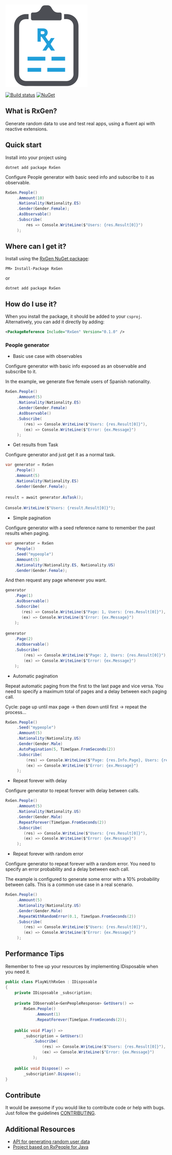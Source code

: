 ![RxGen logo](https://raw.githubusercontent.com/jrgcubano/RxGen/master/art/rxgen-logo-256x256.png)

[![Build status](https://ci.appveyor.com/api/projects/status/m6pywkwtki9wua1y/branch/master?svg=true)](https://ci.appveyor.com/project/jrgcubano/rxgen/branch/master)
[![NuGet](https://img.shields.io/nuget/v/rxgen.svg)](https://www.nuget.org/packages/RxGen/)

<!--[![Travis](https://img.shields.io/travis/jrgcubano/RxGEN.svg?maxAge=3600&label=travis)](https://travis-ci.org/jrgcubano/RxGen)-->
<!-- [![MyGet CI](https://img.shields.io/myget/jrogalan/v/rxgen.svg)](http://myget.org/gallery/jrogalan) -->

## What is RxGen?

Generate random data to use and test real apps, using a fluent api with reactive extensions.

## Quick start

Install into your project using

```
dotnet add package RxGen
```

Configure People generator with basic seed info and subscribe to it as observable.

```csharp
RxGen.People()
     .Ammount(10)
     .Nationality(Nationality.ES)
     .Gender(Gender.Female);
     .AsObservable()
     .Subscribe(
         res => Console.WriteLine($"Users: {res.Result[0]}")
     );
```

## Where can I get it?

Install using the [RxGen NuGet package](https://www.nuget.org/packages/RxGen):

```
PM> Install-Package RxGen
```

or

```
dotnet add package RxGen
```

## How do I use it?

When you install the package, it should be added to your `csproj`. Alternatively, you can add it directly by adding:

```xml
<PackageReference Include="RxGen" Version="0.1.0" />
```

### People generator

* Basic use case with observables

Configure generator with basic info exposed as an observable and subscribe to it.

In the example, we generate five female users of Spanish nationality.

```csharp
RxGen.People()
     .Ammount(5)
     .Nationality(Nationality.ES)
     .Gender(Gender.Female)
     .AsObservable()
     .Subscribe(
        (res) => Console.WriteLine($"Users: {res.Result[0]}"),
        (ex) => Console.WriteLine($"Error: {ex.Message}")
     );
```

* Get results from Task

Configure generator and just get it as a normal task.

```csharp
var generator = RxGen
    .People()
    .Ammount(5)
    .Nationality(Nationality.ES)
    .Gender(Gender.Female);

result = await generator.AsTask();

Console.WriteLine($"Users: {result.Result[0]}");

```

* Simple pagination

Configure generator with a seed reference name to remember the past results when paging.

```csharp
var generator = RxGen
    .People()
    .Seed("mypeople")
    .Ammount(5)
    .Nationality(Nationality.ES, Nationality.US)
    .Gender(Gender.Female);
```

And then request any page whenever you want.

```csharp
generator
    .Page(1)
    .AsObservable()
    .Subscribe(
       (res) => Console.WriteLine($"Page: 1, Users: {res.Result[0]}"),
       (ex) => Console.WriteLine($"Error: {ex.Message}")
    );

generator
    .Page(2)
    .AsObservable()
    .Subscribe(
        (res) => Console.WriteLine($"Page: 2, Users: {res.Result[0]}"),
        (ex) => Console.WriteLine($"Error: {ex.Message}")
    );
```

* Automatic pagination

Repeat automatic paging from the first to the last page and vice versa. You need to specify a maximum total of pages and a delay between
each paging call.

Cycle: page up until max page -> then down until first -> repeat the process...

```csharp
RxGen.People()
     .Seed("mypeople")
     .Ammount(5)
     .Nationality(Nationality.US)
     .Gender(Gender.Male)
     .AutoPagination(5, TimeSpan.FromSeconds(2))
     .Subscribe(
         (res) => Console.WriteLine($"Page: {res.Info.Page}, Users: {res.Result[0]}"),
         (ex) => Console.WriteLine($"Error: {ex.Message}")
     );
```

* Repeat forever with delay

Configure generator to repeat forever with delay between calls.

```csharp
RxGen.People()
     .Ammount(5)
     .Nationality(Nationality.US)
     .Gender(Gender.Male)
     .RepeatForever(TimeSpan.FromSeconds(2))
     .Subscribe(
        (res) => Console.WriteLine($"Users: {res.Result[0]}"),
        (ex) => Console.WriteLine($"Error: {ex.Message}")
     );
```

* Repeat forever with random error

Configure generator to repeat forever with a random error.
You need to specify an error probability and a delay between each call.

The example is configured to generate some error with a 10% probability between calls.
This is a common use case in a real scenario.

```csharp
RxGen.People()
     .Ammount(5)
     .Nationality(Nationality.US)
     .Gender(Gender.Male)
     .RepeatWithRandomError(0.1, TimeSpan.FromSeconds(2))
     .Subscribe(
        (res) => Console.WriteLine($"Users: {res.Result[0]}"),
        (ex) => Console.WriteLine($"Error: {ex.Message}")
     );
```

## Performance Tips
Remember to free up your resources by implementing IDisposable when you need it.

```csharp
public class PlayWithRxGen : IDisposable
{
    private IDisposable _subscription;

    private IObservable<GenPeopleResponse> GetUsers() =>
        RxGen.People()
             .Ammount(1)
             .RepeatForever(TimeSpan.FromSeconds(2));

    public void Play() =>
        _subscription = GetUsers()
            .Subscribe(
                (res) => Console.WriteLine($"Users: {res.Result[0]}"),
                (ex) => Console.WriteLine($"Error: {ex.Message}")
            );

    public void Dispose() =>
        _subscription?.Dispose();
}
```

## Contribute

It would be awesome if you would like to contribute code or help with bugs. Just follow the guidelines [CONTRIBUTING](https://github.com/jrgcubano/RxGen/blob/master/CONTRIBUTING.md).

## Additional Resources
* [API for generating random user data](https://randomuser.me/)
* [Project based on RxPeople for Java](https://github.com/cesarferreira/RxPeople)